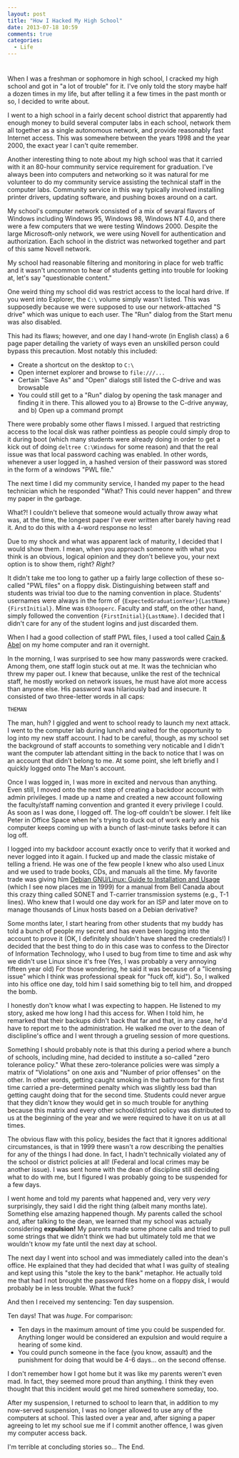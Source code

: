 ```yaml
---
layout: post
title: "How I Hacked My High School"
date: 2013-07-18 10:59
comments: true
categories: 
  - Life
---
```

# 

When I was a freshman or sophomore in high school, I cracked my high
school and got in "a lot of trouble" for it. I've only told the story
maybe half a dozen times in my life, but after telling it a few times in
the past month or so, I decided to write about.

I went to a high school in a fairly decent school district that
apparently had enough money to build several computer labs in each
school, network them all together as a single autonomous network, and
provide reasonably fast Internet access. This was somewhere between the
years 1998 and the year 2000, the exact year I can't quite remember.

Another interesting thing to note about my high school was that it
carried with it an 80-hour community service requirement for graduation.
I've always been into computers and networking
so it was natural for me volunteer to do my community service assisting
the technical staff in the computer labs. Community service in this way
typically involved installing printer drivers, updating software, and
pushing boxes around on a cart.

My school's computer network consisted of a mix of sevaral flavors of
Windows including Windows 95, Windows 98, Windows NT 4.0, and there were
a few computers that we were testing Windows 2000. Despite the large
Microsoft-only network, we were using Novell for authentication and
authorization. Each school in the district was networked together and
part of this same Novell network.

My school had reasonable filtering and monitoring in place for web
traffic and it wasn't uncommon to hear of students getting into trouble
for looking at, let's say "questionable content."

One weird thing my school did was restrict access to the local hard
drive. If you went into Explorer, the `C:\` volume simply wasn't listed.
This was supposedly because we were supposed to use our network-attached
"S drive" which was unique to each user. The "Run" dialog from the Start
menu was also disabled.

This had its flaws; however, and one day I hand-wrote (in English class)
a 6 page paper detailing the variety of ways even an unskilled person
could bypass this precaution. Most notably this included:

* Create a shortcut on the desktop to `C:\`
* Open internet explorer and browse to `file:///...`
* Certain "Save As" and "Open" dialogs still listed the C-drive and was browsable
* You could still get to a "Run" dialog by opening the task manager and finding it in there. This allowed you to a) Browse to the C-drive anyway, and b) Open up a command prompt

There were probably some other flaws I missed. I argued that restricting
access to the local disk was rather pointless as people could simply
drop to it during boot (which many students were already doing in order
to get a kick out of doing `deltree C:\Windows` for some reason) and
that the real issue was that local password caching was enabled. In
other words, whenever a user logged in, a hashed version of their
password was stored in the form of a windows "PWL file."

The next time I did my community service, I handed my paper to the head
technician which he responded "What? This could never happen"
and threw my paper in the garbage.

What?! I couldn't believe that someone would actually throw away what
was, at the time, the longest paper I've ever written after barely
having read it. And to do this with a 4-word response no less!

Due to my shock and what was apparent lack of maturity, I decided
that I would show them. I mean, when you approach someone with what you
think is an obvious, logical opinion and they don't believe you, your
next option is to show them, right? *Right?*

It didn't take me too long to gather up a fairly large collection of
these so-called "PWL files" on a floppy disk. Distinguishing between
staff and students was trivial too due to the naming convention in
place. Students' usernames were always in the form of
`{ExpectedGraduationYear}{LastName}{FirstInitial}`. Mine was
`03hooperc`. Faculty and staff, on the other hand, simply followed the
convention `{FirstInitial}{LastName}`. I decided that I didn't care for
any of the student logins and just discarded them.

When I had a good collection of staff PWL files, I used a tool called
[Cain & Abel][1] on my home computer and ran it overnight.

  [1]: http://www.oxid.it/cain.html

In the morning, I was surprised to see how many passwords were cracked.
Among them, one staff login stuck out at me. It was the technician who
threw my paper out. I knew that because, unlike the rest of the
technical staff, he mostly worked on network issues, he must have alot
more access than anyone else. His password was hilariously bad and
insecure. It consisted of two three-letter words in all caps:

    THEMAN

The man, huh? I giggled and went to school ready to launch my next
attack. I went to the computer lab during lunch and waited for the
opportunity to log into my new staff account. I had to be careful,
though, as my school set the background of staff accounts to something
very noticable and I didn't want the computer lab attendant sitting in
the back to notice that I was on an account that didn't belong to me. At
some point, she left briefly and I quickly logged onto The Man's
account.

Once I was logged in, I was more in excited and nervous than
anything. Even still, I moved onto the next step of creating a backdoor
account with admin privileges. I made up a name and created a new
account following the faculty/staff naming convention and granted it
every privilege I could. As soon as I was done, I logged off. The
log-off couldn't be slower. I felt like Peter in Office Space when he's
trying to duck out of work early and his computer keeps coming up with
a bunch of last-minute tasks before it can log off.

I logged into my backdoor account exactly once to verify that it worked
and never logged into it again. I fucked up and made the classic mistake
of telling a friend. He was one of the few people I knew who also used
Linux and we used to trade books, CDs, and manuals all the time. My
favorite trade was giving him [Debian GNU/Linux: Guide to Installation and Usage][2]
(which I see now places me in 1999) for a manual from Bell Canada about
this crazy thing called SONET and T-carrier transmission systems (e.g.,
T-1 lines). Who knew that I would one day work for an ISP and
later move on to manage thousands of Linux hosts based on a Debian
derivative?

  [2]: http://www.gutenberg.org/ebooks/6527

Some months later, I start hearing from other students that my buddy has
told a bunch of people my secret and has even been logging into the
account to prove it (OK, I definitely shouldn't have shared the
credentials!) I decided that the best thing to do in this case was to
confess to the Director of Information Technology, who I used to bug
from time to time and ask why we didn't use Linux since it's free (Yes,
I was probably a very annoying fifteen year old) For those wondering, he
said it was because of a "licensing issue" which I think was
professional speak for "fuck off, kid"). So, I walked into his office
one day, told him I said something big to tell him, and dropped the
bomb.

I honestly don't know what I was expecting to happen. He listened to my
story, asked me how long I had this access for. When I told him, he
remarked that their backups didn't back that far and that, in any case,
he'd have to report me to the administration. He walked me over to the
dean of disclipline's office and I went through a grueling session of
more questions.

Something I should probably note is that this during a period where a
bunch of schools, including mine, had decided to institute a
so-called "zero tolerance policy." What these zero-tolerance policies
were was simply a matrix of "Violations" on one axis and
"Number of prior offenses" on the other. In other words, getting caught
smoking in the bathroom for the first time carried a pre-determined
penalty which was slightly less bad than getting caught doing that for
the second time. Students could never argue that they didn't know they
would get in so much trouble for anything because this matrix and every
other school/district policy was distributed to us at the beginning of
the year and we were required to have it on us at all times.

The obvious flaw with this policy, besides the fact that it ignores
additional circumstances, is that in 1999 there wasn't a row describing
the penalties for any of the things I had done. In fact, I hadn't
technically violated any of the school or district policies at all!
(Federal and local crimes may be another issue). I was sent home with
the dean of discipline still deciding what to do with me, but I figured
I was probably going to be suspended for a few days.

I went home and told my parents what happened and, very very *very*
surprisingly, they said I did the right thing (albeit many months late).
Something else amazing happened though. My parents called the school
and, after talking to the dean, we learned that my school was actually
considering **expulsion!** My parents made some phone calls and tried to
pull some strings that we didn't think we had but ultimately told me that
we wouldn't know my fate until the next day at school.

The next day I went into school and was immediately called into the
dean's office. He explained that they had decided that what I was guilty
of stealing and kept using this "stole the key to the bank" metaphor. He
actually told me that had I not brought the password files home on a
floppy disk, I would probably be in less trouble. What the fuck?

And then I received my sentencing: Ten day suspension.

Ten days! That was *huge*. For comparison:

* Ten days in the maximum amount of time you could be suspended for. Anything longer would be considered an expulsion and would require a hearing of some kind.
* You could punch someone in the face (you know, assault) and the punishment for doing that would be 4-6 days... on the second offense.

I don't remember how I got home but it was like my parents weren't even
mad. In fact, they seemed more proud than anything. I think they even
thought that this incident would get me hired somewhere someday, too.

After my suspension, I returned to school to learn that, in addition to
my now-served suspension, I was no longer allowed to use any of the
computers at school. This lasted over a year and, after signing a paper
agreeing to let my school sue me if I commit another offence, I was
given my computer access back.

I'm terrible at concluding stories so... The End.

